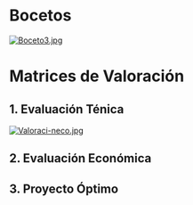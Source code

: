 # Bocetos
[![Boceto3.jpg](https://i.postimg.cc/Kzs213j2/Boceto3.jpg)](https://postimg.cc/nj755zqR)


# Matrices de Valoración
## 1. Evaluación Ténica
[![Valoraci-neco.jpg](https://i.postimg.cc/9MNDcMj4/Valoraci-neco.jpg)](https://postimg.cc/YGYr3t0k)
## 2. Evaluación Económica
## 3. Proyecto Óptimo
